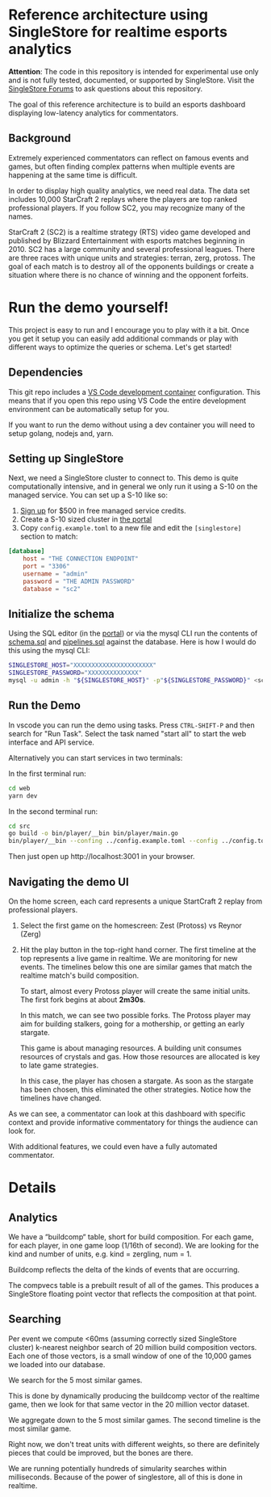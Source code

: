 # Reference architecture using SingleStore for realtime esports analytics

**Attention**: The code in this repository is intended for experimental use only and is not fully tested, documented, or supported by SingleStore. Visit the [SingleStore Forums](https://www.singlestore.com/forum/) to ask questions about this repository.

The goal of this reference architecture is to build an esports dashboard displaying low-latency analytics for commentators.

## Background

Extremely experienced commentators can reflect on famous events and games, but often finding complex patterns when multiple events are happening at the same time is difficult.

In order to display high quality analytics, we need real data. The data set includes 10,000 StarCraft 2 replays where the players are top ranked professional players. If you follow SC2, you may recognize many of the names.

StarCraft 2 (SC2) is a realtime strategy (RTS) video game developed and published by Blizzard Entertainment with esports matches beginning in 2010. SC2 has a large community and several professional leagues.  There are three races with unique units and strategies: terran, zerg, protoss. The goal of each match is to destroy all of the opponents buildings or create a situation where there is no chance of winning and the opponent forfeits.

# Run the demo yourself!

This project is easy to run and I encourage you to play with it a bit. Once you get it setup you can easily add additional commands or play with different ways to optimize the queries or schema. Let's get started!

## Dependencies

This git repo includes a [VS Code development container][vscode-devcontainer] configuration. This means that if you open this repo using VS Code the entire development environment can be automatically setup for you.

If you want to run the demo without using a dev container you will need to setup golang, nodejs and, yarn.

## Setting up SingleStore

Next, we need a SingleStore cluster to connect to. This demo is quite computationally intensive, and in general we only run it using a S-10 on the managed service. You can set up a S-10 like so:

1. [Sign up][try-free] for $500 in free managed service credits.
2. Create a S-10 sized cluster in [the portal][portal]
3. Copy `config.example.toml` to a new file and edit the `[singlestore]` section to match:

```toml
[database]
    host = "THE CONNECTION ENDPOINT"
    port = "3306"
    username = "admin"
    password = "THE ADMIN PASSWORD"
    database = "sc2"
```

## Initialize the schema

Using the SQL editor (in the [portal][portal]) or via the mysql CLI run the contents of [schema.sql](schema.sql) and [pipelines.sql](pipelines.sql) against the database. Here is how I would do this using the mysql CLI:

```bash
SINGLESTORE_HOST="XXXXXXXXXXXXXXXXXXXXXX"
SINGLESTORE_PASSWORD="XXXXXXXXXXXXXX"
mysql -u admin -h "${SINGLESTORE_HOST}" -p"${SINGLESTORE_PASSWORD}" <schema.sql <pipelines.sql
```

## Run the Demo

In vscode you can run the demo using tasks. Press `CTRL-SHIFT-P` and then search for "Run Task". Select the task named "start all" to start the web interface and API service.

Alternatively you can start services in two terminals:

In the first terminal run:

```bash
cd web
yarn dev
```

In the second terminal run:

```bash
cd src
go build -o bin/player/__bin bin/player/main.go
bin/player/__bin --confing ../config.example.toml --config ../config.toml
```

Then just open up http://localhost:3001 in your browser.

## Navigating the demo UI

On the home screen, each card represents a unique StartCraft 2 replay from professional players.

1.  Select the first game on the homescreen: Zest (Protoss) vs Reynor (Zerg)
2.  Hit the play button in the top-right hand corner.
    The first timeline at the top represents a live game in realtime. We are monitoring for new events.
    The timelines below this one are similar games that match the realtime match's build composition.

    To start, almost every Protoss player will create the same initial
    units. The first fork begins at about **2m30s**.

    In this match, we can see two possible forks. The Protoss player may aim for building stalkers, going for a mothership, or getting an early stargate.

    This game is about managing resources. A building unit consumes resources of crystals and gas.
    How those resources are allocated is key to late game strategies.

    In this case, the player has chosen a stargate. As soon as the stargate has been chosen, this eliminated the other strategies. Notice how the timelines have changed.

As we can see, a commentator can look at this dashboard with specific context and provide
informative commentatory for things the audience can look for.

With additional features, we could even have a fully automated commentator.

# Details

## Analytics

We have a “buildcomp“ table, short for build composition. For each game, for each player, in one game loop (1/16th of second). We are looking for the kind and number of units, e.g. kind = zergling, num = 1.

Buildcomp reflects the delta of the kinds of events that are occurring.

The compvecs table is a prebuilt result of all of the games. This produces a SingleStore floating point vector that reflects the composition at that point.

## Searching

Per event we compute <60ms (assuming correctly sized SingleStore cluster)
k-nearest neighbor search of 20
million build composition vectors.
Each one of those vectors, is a small window of one of the 10,000 games
we loaded into our database.

We search for the 5 most similar games.

This is done by dynamically producing the buildcomp vector of the realtime game,
then we look for that same vector in the 20 million vector dataset.

We aggregate down to the 5 most similar games.
The second timeline is the most similar game.

Right now, we don't treat units with different weights, so there are definitely pieces that could be improved, but the bones are there.

We are running potentially hundreds of simularity searches within milliseconds. Because of the power of singlestore, all of this is done in realtime.

<!-- link index -->

[s2]: https://www.singlestore.com
[vscode-devcontainer]: https://code.visualstudio.com/docs/remote/containers
[try-free]: https://www.singlestore.com/try-free/
[ciab]: https://github.com/memsql/deployment-docker
[portal]: https://portal.singlestore.com/
[s2-forums]: https://www.singlestore.com/forum/
[gh-issue]: issues
